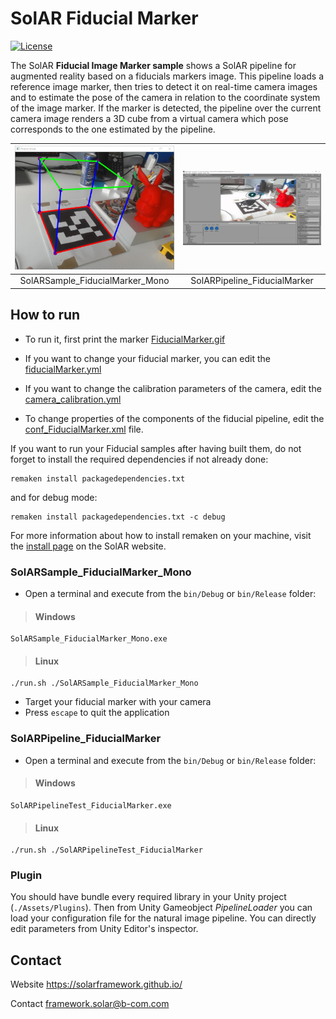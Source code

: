 # SolAR Fiducial Marker

[![License](https://img.shields.io/github/license/SolARFramework/FiducialMarker?style=flat-square&label=License)](https://www.apache.org/licenses/LICENSE-2.0)

The SolAR **Fiducial Image Marker sample** shows a SolAR pipeline for augmented reality based on a fiducials markers image. This pipeline loads a reference image marker, then tries to detect it on real-time camera images and to estimate the pose of the camera in relation to the coordinate system of the image marker. If the marker is detected, the pipeline over the current camera image renders a 3D cube from a virtual camera which pose corresponds to the one estimated by the pipeline.


| ![](./SolARSample_FiducialMarker_Mono/standalone.jpg) | ![](./SolARPipeline_FiducialMarker/plugin.jpg) |
|:-:|:-:|
| SolARSample_FiducialMarker_Mono | SolARPipeline_FiducialMarker |


## How to run

* To run it, first print the marker [FiducialMarker.gif](./SolARSample_FiducialMarker_Mono/FiducialMarker.gif)

* If you want to change your fiducial marker, you can edit the [fiducialMarker.yml](./SolARSample_FiducialMarker_Mono/fiducialMarker.yml)

* If you want to change the calibration parameters of the camera, edit the [camera_calibration.yml](./SolARSample_FiducialMarker_Mono/camera_calibration.yml)

* To change properties of the components of the fiducial pipeline, edit the [conf_FiducialMarker.xml](./SolARSample_FiducialMarker_Mono/conf_FiducialMarker.xml) file.

If you want to run your Fiducial samples after having built them, do not forget to install the required dependencies if not already done:

<pre><code>remaken install packagedependencies.txt</code></pre>

and for debug mode:

<pre><code>remaken install packagedependencies.txt -c debug</code></pre>

For more information about how to install remaken on your machine, visit the [install page](https://solarframework.github.io/install/) on the SolAR website.

### SolARSample_FiducialMarker_Mono

* Open a terminal and execute from the `bin/Debug` or `bin/Release` folder:

> #### Windows
>
	SolARSample_FiducialMarker_Mono.exe

> #### Linux
>
	./run.sh ./SolARSample_FiducialMarker_Mono

* Target your fiducial marker with your camera
* Press `escape` to quit the application

### SolARPipeline_FiducialMarker

* Open a terminal and execute from the `bin/Debug` or `bin/Release` folder:

> #### Windows
>
	SolARPipelineTest_FiducialMarker.exe

> #### Linux
>
	./run.sh ./SolARPipelineTest_FiducialMarker

### Plugin

You should have bundle every required library in your Unity project (`./Assets/Plugins`). Then from Unity Gameobject *PipelineLoader* you can load your configuration file for the natural image pipeline. You can directly edit parameters from Unity Editor's inspector.

## Contact 
Website https://solarframework.github.io/

Contact framework.solar@b-com.com




